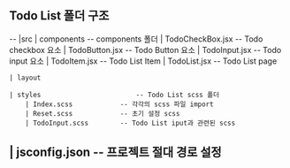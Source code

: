 ## Todo List 폴더 구조

--
|src
	| components                     -- components 폴더
		| TodoCheckBox.jsx       -- Todo checkbox 요소
		| TodoButton.jsx         -- Todo Button 요소
		| TodoInput.jsx          -- Todo input 요소
		| TodoItem.jsx           -- Todo List Item 
		| TodoList.jsx           -- Todo List page

	| layout

	| styles                        -- Todo List scss 폴더
		| Index.scss            -- 각각의 scss 파일 import
		| Reset.scss            -- 초기 설정 scss
		| TodoInput.scss        -- Todo List iput과 관련된 scss
| jsconfig.json                         -- 프로젝트 절대 경로 설정
--
